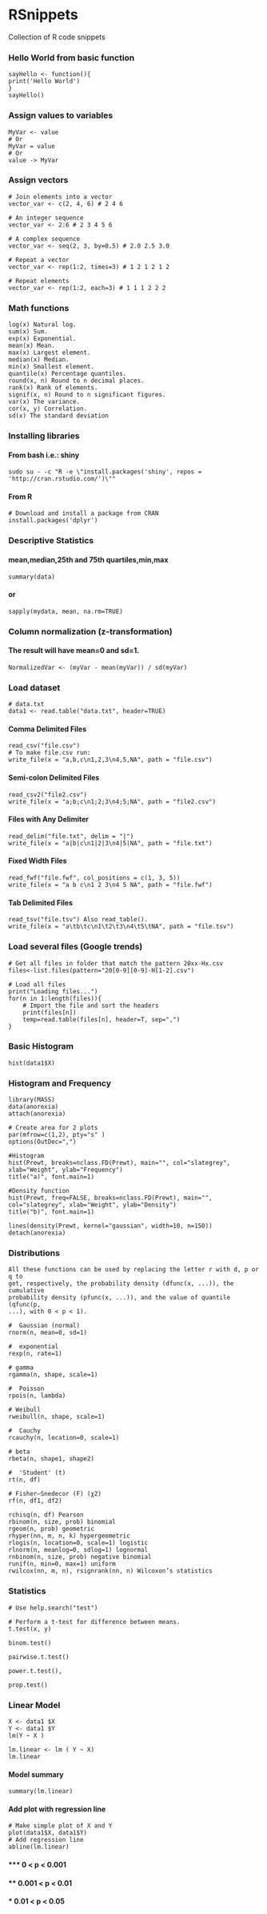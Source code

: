 # RSnippets
Collection of R code snippets

### Hello World from basic function
    sayHello <- function(){
    print('Hello World')
    }
    sayHello()

### Assign values to variables
    MyVar <- value
    # Or
    MyVar = value
    # Or
    value -> MyVar

### Assign vectors
    # Join elements into a vector
    vector_var <- c(2, 4, 6) # 2 4 6
    
    # An integer sequence
    vector_var <- 2:6 # 2 3 4 5 6
    
    # A complex sequence
    vector_var <- seq(2, 3, by=0.5) # 2.0 2.5 3.0 

    # Repeat a vector
    vector_var <- rep(1:2, times=3) # 1 2 1 2 1 2

    # Repeat elements
    vector_var <- rep(1:2, each=3) # 1 1 1 2 2 2

### Math functions    
    log(x) Natural log. 
    sum(x) Sum.
    exp(x) Exponential. 
    mean(x) Mean.
    max(x) Largest element. 
    median(x) Median.
    min(x) Smallest element. 
    quantile(x) Percentage quantiles.
    round(x, n) Round to n decimal places.
    rank(x) Rank of elements.
    signif(x, n) Round to n significant figures.
    var(x) The variance.
    cor(x, y) Correlation. 
    sd(x) The standard deviation
    

### Installing libraries
#### From bash i.e.: shiny
    sudo su - -c "R -e \"install.packages('shiny', repos = 'http://cran.rstudio.com/')\""
#### From R
    # Download and install a package from CRAN
    install.packages('dplyr')
    
### Descriptive Statistics
#### mean,median,25th and 75th quartiles,min,max
    summary(data)
#### or
    sapply(mydata, mean, na.rm=TRUE)
    
### Column normalization (z-transformation)
#### The result will have mean=0 and sd=1.
    NormalizedVar <- (myVar - mean(myVar)) / sd(myVar)

### Load dataset
    # data.txt
    data1 <- read.table("data.txt", header=TRUE)
    
#### Comma Delimited Files
    read_csv("file.csv")
    # To make file.csv run:
    write_file(x = "a,b,c\n1,2,3\n4,5,NA", path = "file.csv")
    
#### Semi-colon Delimited Files
    read_csv2("file2.csv")
    write_file(x = "a;b;c\n1;2;3\n4;5;NA", path = "file2.csv")

#### Files with Any Delimiter
    read_delim("file.txt", delim = "|")
    write_file(x = "a|b|c\n1|2|3\n4|5|NA", path = "file.txt")

#### Fixed Width Files
    read_fwf("file.fwf", col_positions = c(1, 3, 5))
    write_file(x = "a b c\n1 2 3\n4 5 NA", path = "file.fwf")

#### Tab Delimited Files
    read_tsv("file.tsv") Also read_table().
    write_file(x = "a\tb\tc\n1\t2\t3\n4\t5\tNA", path = "file.tsv")
    
    
    

### Load several files (Google trends)

    # Get all files in folder that match the pattern 20xx-Hx.csv
    files<-list.files(pattern="20[0-9][0-9]-H[1-2].csv")
    
    # Load all files
    print("Loading files...")
    for(n in 1:length(files)){
        # Import the file and sort the headers
        print(files[n])
        temp=read.table(files[n], header=T, sep=",")
    }



### Basic Histogram
    hist(data1$X)
    
    
### Histogram and Frequency
    library(MASS)
    data(anorexia)
    attach(anorexia)

    # Create area for 2 plots
    par(mfrow=c(1,2), pty="s" )
    options(OutDec=",")

    #Histogram
    hist(Prewt, breaks=nclass.FD(Prewt), main="", col="slategrey", xlab="Weight", ylab="Frequency")
    title("a)", font.main=1)

    #Density function
    hist(Prewt, freq=FALSE, breaks=nclass.FD(Prewt), main="", col="slategrey", xlab="Weight", ylab="Density")
    title("b)", font.main=1)

    lines(density(Prewt, kernel="gaussian", width=10, n=150))
    detach(anorexia)

### Distributions
    All these functions can be used by replacing the letter r with d, p or q to
    get, respectively, the probability density (dfunc(x, ...)), the cumulative
    probability density (pfunc(x, ...)), and the value of quantile (qfunc(p,
    ...), with 0 < p < 1).

    #  Gaussian (normal)
    rnorm(n, mean=0, sd=1)
    
    #  exponential
    rexp(n, rate=1)
    
    # gamma
    rgamma(n, shape, scale=1)

    #  Poisson
    rpois(n, lambda)

    # Weibull
    rweibull(n, shape, scale=1)
    
    #  Cauchy
    rcauchy(n, location=0, scale=1)

    # beta
    rbeta(n, shape1, shape2)
    
    #  'Student' (t)
    rt(n, df)
    
    # Fisher–Snedecor (F) (χ2)
    rf(n, df1, df2)

    rchisq(n, df) Pearson
    rbinom(n, size, prob) binomial
    rgeom(n, prob) geometric
    rhyper(nn, m, n, k) hypergeometric
    rlogis(n, location=0, scale=1) logistic
    rlnorm(n, meanlog=0, sdlog=1) lognormal
    rnbinom(n, size, prob) negative binomial
    runif(n, min=0, max=1) uniform
    rwilcox(nn, m, n), rsignrank(nn, n) Wilcoxon’s statistics



### Statistics
    # Use help.search("test")

    # Perform a t-test for difference between means. 
    t.test(x, y)
    
    binom.test()
    
    pairwise.t.test()
    
    power.t.test(),
    
    prop.test()
   
    
### Linear Model
    X <- data1 $X
    Y <- data1 $Y
    lm(Y ~ X )

    lm.linear <- lm ( Y ~ X)
    lm.linear

#### Model summary
    summary(lm.linear)

#### Add plot with regression line 
    # Make simple plot of X and Y
    plot(data1$X, data1$Y)
    # Add regression line
    abline(lm.linear)

    
####    ***  0 < p < 0.001
####    **   0.001 < p < 0.01
####    *    0.01 < p < 0.05
